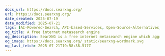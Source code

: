 ```yaml
---
docs_url: https://docs.searxng.org/
url: https://docs.searxng.org/
date_created: 2025-07-19
date_modified: 2025-07-21
tags: [AI-Powered-Search, API-based-Services, Open-Source-Alternatives, Self-Hosted-Alternatives, Privacy-First-Alternatives, AI-Toolkit, Data-Augmenters, Data-Capture]
og_title: A free internet metasearch engine
og_description: SearXNG is a free internet metasearch engine which aggregates results from up to 249 search services.  Users are neither tracked nor profiled.  Additionally, SearXNG can be used over Tor for online anonymity.
og_image: https://docs.searxng.org/_static/searxng-wordmark.svg
og_last_fetch: 2025-07-21T19:58:38.517Z
---
```

